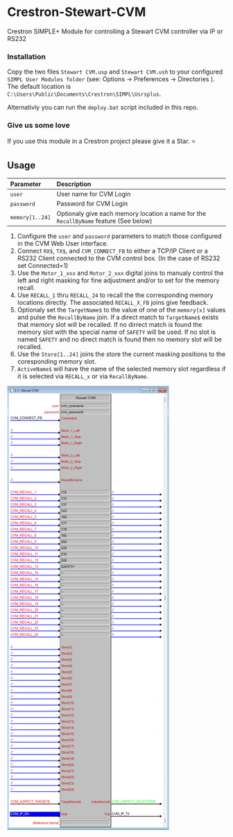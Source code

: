 # Crestron-Stewart-CVM
Crestron SIMPLE+ Module for controlling a Stewart CVM controller via IP or RS232

### Installation

 Copy the two files `Stewart CVM.usp` and `Stewart CVM.ush` to your configured `SIMPL User Modules folder` (see: Options -> Preferences -> Directories ). The default location is `C:\Users\Public\Documents\Crestron\SIMPL\Usrsplus`. 
 
 Alternativly you can run the `deploy.bat` script included in this repo.

### Give us some love
If you use this module in a Crestron project please give it a Star. :star:

## Usage


| Parameter | Description                                      |
| :---      | :--- |
| `user` | User name for CVM Login |
| `password` | Password for CVM Login |
| `memory[1..24]` |  Optionaly give each memory location a name for the `RecallByName` feature (See below) |

1. Configure the `user` and `password` parameters to match those configured in the CVM Web User interface.
2. Connect `RX$`, `TX$`, and `CVM_CONNECT_FB` to either a TCP/IP Client or a RS232 Client connected to the CVM control box. (In the case of RS232 set Connected=1)
3. Use the `Motor_1_xxx` and `Motor_2_xxx` digital joins to manualy control the left and right masking for fine adjustment and/or to set for the memory recall.
4. Use `RECALL_1` thru `RECALL_24` to recall the the corresponding memory locations directly. The associated `RECALL_X_FB` joins give feedback.
5. Optionaly set the `TargetName$` to the value of one of the `memory[x]` values and pulse the `RecallByName` join. If a direct match to `TargetName$` exists that memory slot will be recalled. If no dirrect match is found the memory slot with the special name of `SAFETY` will be used. If no slot is named `SAFETY` and no direct match is found then no memory slot will be recalled.
6. Use the `Store[1..24]` joins the store the current masking positions to the coresponding memory slot.
7. `ActiveName$` will have the name of the selected memory slot regardless if it is selected via `RECALL_x` or via `RecallByName`.

![SIMPL+ Layout][simplModule]

[simplModule]: images/simpl+layout.png